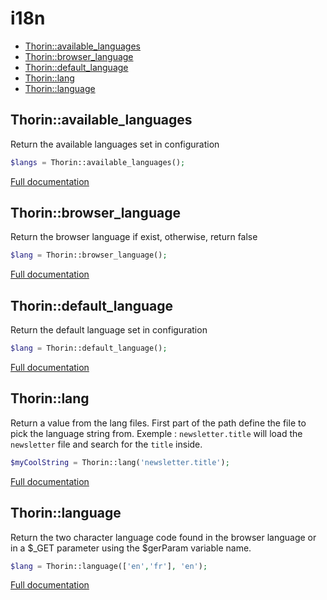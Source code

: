 # i18n

- [Thorin::available_languages](#Thorin_available_languages)
- [Thorin::browser_language](#Thorin_browser_language)
- [Thorin::default_language](#Thorin_default_language)
- [Thorin::lang](#Thorin_lang)
- [Thorin::language](#Thorin_language)
<a name="Thorin_available_languages"></a>
## Thorin::available_languages
Return the available languages set in configuration

```php
$langs = Thorin::available_languages();
```

[Full documentation](/doc/src/functions/i18n/t_available_languages.md)

<a name="Thorin_browser_language"></a>
## Thorin::browser_language
Return the browser language if exist, otherwise, return false

```php
$lang = Thorin::browser_language();
```

[Full documentation](/doc/src/functions/i18n/t_browser_language.md)

<a name="Thorin_default_language"></a>
## Thorin::default_language
Return the default language set in configuration

```php
$lang = Thorin::default_language();
```

[Full documentation](/doc/src/functions/i18n/t_default_language.md)

<a name="Thorin_lang"></a>
## Thorin::lang
Return a value from the lang files. First part of the path define the file to pick the language string from.
Exemple : `newsletter.title` will load the `newsletter` file and search for the `title` inside.
```php
$myCoolString = Thorin::lang('newsletter.title');
```

[Full documentation](/doc/src/functions/i18n/t_lang.md)

<a name="Thorin_language"></a>
## Thorin::language
Return the two character language code found in the browser language or in
a $_GET parameter using the $gerParam variable name.

```php
$lang = Thorin::language(['en','fr'], 'en');
```

[Full documentation](/doc/src/functions/i18n/t_language.md)
